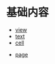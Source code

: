 # 基础内容

* [view](/component/base/content/view.html)
* [text](/component/base/content/text.html)
* [cell](/component/base/content/cell.html)
<!-- * [block](/component/base/content/block.html) -->
* [page](/component/base/content/page.html)
